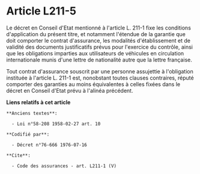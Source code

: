 # Article L211-5

Le décret en Conseil d'Etat mentionné à l'article L. 211-1 fixe les conditions d'application du présent titre, et notamment
l'étendue de la garantie que doit comporter le contrat d'assurance, les modalités d'établissement et de validité des
documents justificatifs prévus pour l'exercice du contrôle, ainsi que les obligations imparties aux utilisateurs de véhicules
en circulation internationale munis d'une lettre de nationalité autre que la lettre française. 

Tout contrat d'assurance souscrit par une personne assujettie à l'obligation instituée à l'article L. 211-1 est, nonobstant
toutes clauses contraires, réputé comporter des garanties au moins équivalentes à celles fixées dans le décret en Conseil
d'Etat prévu à l'alinéa précédent.

**Liens relatifs à cet article**

	**Anciens textes**:

	  - Loi n°58-208 1958-02-27 art. 10

	**Codifié par**:

	  - Décret n°76-666 1976-07-16

	**Cite**:

	  - Code des assurances - art. L211-1 (V)
